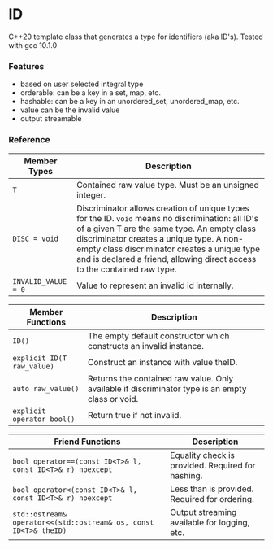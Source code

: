 # ID
C++20 template class that generates a type for identifiers (aka ID's).
Tested with gcc 10.1.0

### Features
- based on user selected integral type
- orderable: can be a key in a set, map, etc.
- hashable: can be a key in an unordered_set, unordered_map, etc.
- value can be the invalid value
- output streamable


### Reference
Member Types | Description
-----------------------------------| ------------------------------------------------------------
`T` | Contained raw value type. Must be an unsigned integer.
`DISC = void` | Discriminator allows creation of unique types for the ID. `void` means no discrimination: all ID's of a given T are the same type. An empty class discriminator creates a unique type. A non-empty class discriminator creates a unique type and is declared a friend, allowing direct access to the contained raw type.
`INVALID_VALUE = 0` | Value to represent an invalid id internally.


Member Functions | Description
-----------------------------------| ------------------------------------------------------------
`ID()` | The empty default constructor which constructs an invalid instance.
`explicit ID(T raw_value)` | Construct an instance with value theID.
`auto raw_value()` | Returns the contained raw value. Only available if discriminator type is an empty class or void.
`explicit operator bool()` | Return true if not invalid.


Friend Functions | Description
-----------------------------------| ------------------------------------------------------------
`bool operator==(const ID<T>& l, const ID<T>& r) noexcept` | Equality check is provided. Required for hashing.
`bool operator<(const ID<T>& l, const ID<T>& r) noexcept` | Less than is provided. Required for ordering.
`std::ostream& operator<<(std::ostream& os, const ID<T>& theID)` | Output streaming available for logging, etc.
